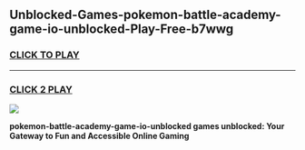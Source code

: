 
## Unblocked-Games-pokemon-battle-academy-game-io-unblocked-Play-Free-b7wwg
<h3>
<a href="https://premium76.site?title=pokemon-battle-academy-game-io-unblocked&ref=23A">CLICK TO PLAY</a></h3>
<hr>

<h3>
<a href="https://premium76.site?title=pokemon-battle-academy-game-io-unblocked&ref=23A">CLICK 2 PLAY</a>
  
</h3>

<a href="https://premium76.site?title=pokemon-battle-academy-game-io-unblocked&ref=23A"><img src="https://clearcache.store/games.png"></a>


**pokemon-battle-academy-game-io-unblocked games unblocked: Your Gateway to Fun and Accessible Online Gaming**
